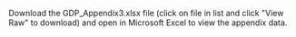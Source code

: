 Download the GDP_Appendix3.xlsx file (click on file in list and click "View Raw" to download) and open in Microsoft Excel to view the appendix data.
